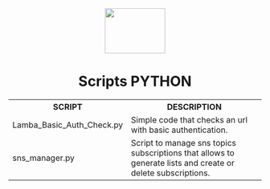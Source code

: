 <div align="center">

  <img align="center" height="90" width="120" src="https://cdn.jsdelivr.net/gh/devicons/devicon/icons/python/python-original-wordmark.svg" /> 
  <h1> Scripts PYTHON </h1>

<table>
  <tr>
    <th> SCRIPT </th>
    <th> DESCRIPTION </th>
  </tr>
  <tr>
    <td> Lamba_Basic_Auth_Check.py </td>
    <td> Simple code that checks an url with basic authentication. </td>
  </tr>
  <tr>
    <td> sns_manager.py </td>
    <td> Script to manage sns topics subscriptions that allows to generate lists and create or delete subscriptions. </td>
  </tr>  
</table>

</div>
